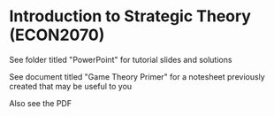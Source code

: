 # Introduction to Strategic Theory (ECON2070)

See folder titled "PowerPoint" for tutorial slides and solutions

See document titled "Game Theory Primer" for a notesheet previously created that may be useful to you

Also see the PDF
